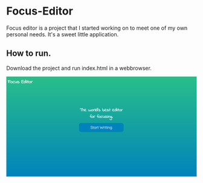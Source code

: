 # Focus-Editor
Focus editor is a project that I started working on to meet one of my own personal needs. It's a sweet little application.

## How to run.
Download the project and run index.html in a webbrowser.

![Thumbnail of application.](https://github.com/SethConnell/Focus-Editor/blob/master/picky.png)
